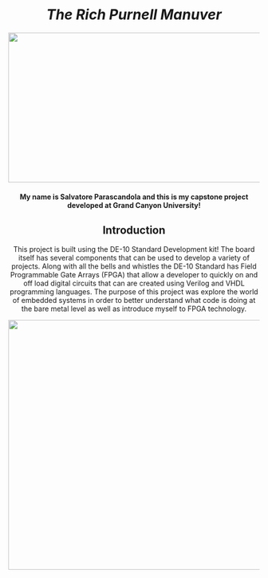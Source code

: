 <div id="header" align="center">
	
# ***The Rich Purnell Manuver***
	
  <img src="https://media.giphy.com/media/dWesBcTLavkZuG35MI/giphy.gif" width="600" height="300"/>
  <h4>My name is Salvatore Parascandola and this is my capstone project developed at Grand Canyon University!</h4>
</div>

<div align="center">

## Introduction

  <p>This project is built using the DE-10 Standard Development kit! The board itself has several components that can be used to develop a variety of projects. Along with all the bells and whistles the DE-10 Standard has Field Programmable Gate Arrays (FPGA) that allow a developer to quickly on and off load digital circuits that can are created using Verilog and VHDL programming languages. The purpose of this project was explore the world of embedded systems in order to better understand what code is doing at the bare metal level as well as introduce myself to FPGA technology. 
  </p>

</div>

<div align="center">
	<img src="https://user-images.githubusercontent.com/47187874/164385696-d92532a6-d4e0-4259-b4f0-e96995226263.png" width="800" height="500"/>
</div>







